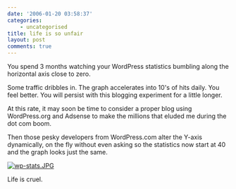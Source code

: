 ```yaml
---
date: '2006-01-20 03:58:37'
categories:
    - uncategorised
title: life is so unfair
layout: post
comments: true
---
```


You spend 3 months watching your WordPress statistics bumbling along the
horizontal axis close to zero.

Some traffic dribbles in. The graph accelerates into 10's of hits daily.
You feel better. You will persist with this blogging experiment for a
little longer.

At this rate, it may soon be time to consider a proper blog using
WordPress.org and Adsense to make the millions that eluded me during the
dot com boom.

Then those pesky developers from WordPress.com alter the Y-axis
dynamically, on the fly without even asking so the statistics now start
at 40 and the graph looks just the same.

[![wp-stats.JPG](http://www.nbrightside.com/blog/user/files/2007/05/wp-stats.thumbnail.JPG)](http://www.nbrightside.com/blog/user/files/2007/05/wp-stats.JPG "wp-stats.JPG")

Life is cruel.
